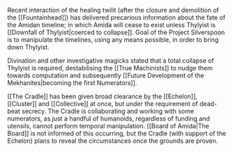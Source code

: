 Recent interaction of the healing twilit (after the closure and demolition of the [[Fountainhead]]) has delivered precarious information about the fate of the Amidan timeline; in which Amida will cease to exist unless Thylyist is [[Downfall of Thylyist|coerced to collapse]]. 
Goal of the Project Silverspoon is to manipulate the timelines, using any means possible, in order to bring down Thylyist. 

Divination and other investigative magicks stated that a total collapse of Thylyist is required,  destabilising the [[True Machinists]] to nudge them towards computation and subsequently [[Future Development of the Mekhanites|becoming the first Numerators]]. 

[[The Cradle]] has been given broad clearance by the [[Echelon]], [[Cluster]] and [[Collective]] at once, but under the requirement of dead-beat secrecy. The Cradle is collaborating and working with some numerators, as just a handful of humanoids, regardless of funding and utensils, cannot perform temporal manipulation. 
[[Board of Amida|The Board]] is not informed of this occurring, but the Cradle (with support of the Echelon) plans to reveal the circumstances once the grounds are proven. 

